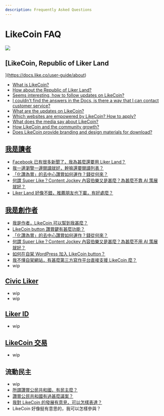 ```yaml
---
description: Frequently Asked Questions
---
```


# LikeCoin FAQ



![](https://gblobscdn.gitbook.com/assets%2F-LL4mdaVjNgL6A1--PV0%2F-MHGKCas6shf9dDCwB3j%2F-MHGMnmjM4yyGSTVqz7T%2FLikeCoin_AD27_Small_Update-01.png?alt=media&token=a3cb3c10-3742-4ef9-b99a-3e05e2f82a11)

## [​LikeCoin, Republic of Liker Land](https://docs.like.co/user-guide/about) <a id="likecoin-zan-shang-gong-min-gong-he-guo"></a>

* [​What is LikeCoin?](https://docs.like.co/user-guide/about#likecoin)
* ​[How about the Republic of Liker Land?](https://docs.like.co/user-guide/about#republic-of-liker-land)
* ​[Seems interesting, how to follow updates on LikeCoin?](https://docs.like.co/user-guide/about#more-about-likecoin)
* [​I couldn't find the answers in the Docs, is there a way that I can contact customer service?](https://docs.like.co/user-guide/about#contact-us)
* [What are the updates on LikeCoin?](https://docs.like.co/user-guide/about/updates)
* [​Which websites are empowered by LikeCoin? How to apply?](https://docs.like.co/user-guide/about/list-of-media)
* [​What does the media say about LikeCoin?](https://docs.like.co/user-guide/about/on-the-news)
* [​How LikeCoin and the community growth?](https://docs.like.co/user-guide/about/background)
* [​Does LikeCoin provide branding and design materials for download?](https://docs.like.co/user-guide/about/presskit)

## ​[我是讀者](https://docs.like.co/v/zh/user-guide/reader)​ <a id="wo-shi-du-zhe"></a>

* ​[Facebook 已有很多新聞了，我為甚麼還要用 Liker Land？](https://docs.like.co/v/zh/user-guide/reader#nei-rong-bo-lao)​
* ​[我一邊瀏覽一邊閱讀就好，幹嘛還要閱讀列表？](https://docs.like.co/v/zh/user-guide/reader/reading-list)​
* ​[「化讚為賞」的去中心讚賞如何運作？錢從何來？](https://docs.like.co/v/zh/user-guide/reader/like)​
* ​[何謂 Super Like？Content Jockey 內容伯樂又是甚麼？為甚麼不靠 AI 策展就好？](https://docs.like.co/v/zh/user-guide/reader/superlike)​
* ​[Liker Land 好像不錯，推薦朋友也下載，有好處麼？](https://docs.like.co/v/zh/user-guide/reader/referral)​

## **​**[**我是創作者**](https://docs.like.co/v/zh/user-guide/content-creators)**​** <a id="wo-shi-chuang-zuo-zhe"></a>

* ​[我是作者，LikeCoin 可以幫到我甚麼？](https://docs.like.co/v/zh/user-guide/content-creators)​
* ​[LikeCoin button 讚賞鍵有甚麼功能？](https://docs.like.co/v/zh/user-guide/content-creators/likecoin-button)**​**
* ​[「化讚為賞」的去中心讚賞如何運作？錢從何來？](https://docs.like.co/v/zh/user-guide/reader/like)​
* ​[何謂 Super Like？Content Jockey 內容伯樂又是甚麼？為甚麼不用 AI 策展就好？](https://docs.like.co/v/zh/user-guide/reader/superlike)​
* ​[如何在自架 WordPress 加入 LikeCoin button？](https://docs.like.co/v/zh/user-guide/creator/wordpress)​
* ​[我不懂自架網站，有甚麼第三方寫作平台直接支援 LikeCoin 麼？](https://docs.like.co/v/zh/user-guide/creator/blogging-platforms)​
* wip

## ​[Civic Liker](https://docs.like.co/v/zh/user-guide/civic-liker)​ <a id="civic-liker"></a>

* wip
* wip

## ​[Liker ID](https://docs.like.co/v/zh/user-guide/liker-id)​ <a id="liker-id"></a>

* wip

## ​[LikeCoin 交易](https://docs.like.co/v/zh/user-guide/likecoin-token)​ <a id="likecoin-jiao-yi"></a>

* wip

## 流動民主 <a id="liu-dong-min-zhu"></a>

* wip
* ​[所謂讚賞公民共和國，有民主麼？](https://docs.like.co/v/zh/user-guide/liquid-democracy)​
* ​[讚賞公民共和國有過甚麼議案？](https://docs.like.co/v/zh/about/governance/proposals)​
* ​[我對 LikeCoin 的發展有意見，可以怎樣表達？](https://docs.like.co/v/zh/about/governance/community-call)​
* LikeCoin 好像挺有意思的，我可以怎樣參與？

